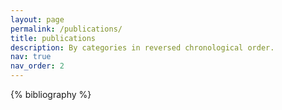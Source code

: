 ```yaml
---
layout: page
permalink: /publications/
title: publications
description: By categories in reversed chronological order. 
nav: true
nav_order: 2
---
```


<!-- _pages/publications.md -->
<div class="publications">

{% bibliography %}

</div>
